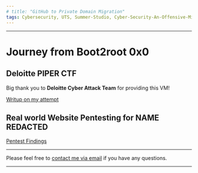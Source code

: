 ```yaml
---
# title: "GitHub to Private Domain Migration"
tags: Cybersecurity, UTS, Summer-Studio, Cyber-Security-An-Offensive-Mindset, CTF, Capture-The-Flag
---
```

___

# **Journey from Boot2root 0x0**

## Deloitte PIPER CTF
Big thank you to **Deloitte Cyber Attack Team** for providing this VM!

[Writup on my attempt](https://github.com/AlwaysExtreme/root9b/blob/master/screenshots/Deloitte%20VM.pdf)


## Real world Website Pentesting for **NAME REDACTED**

[Pentest Findings](https://github.com/AlwaysExtreme/root9b/blob/master/screenshots/Pentest%20Recon.docx)


---
Please feel free to [contact me via email](mailto:mitchell.l.tuck@student.uts.edu.au) if you have any questions.

<!--more-->

---

